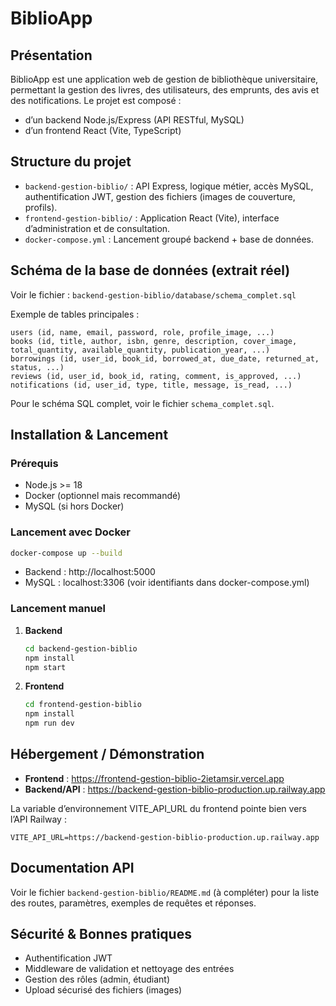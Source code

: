 # BiblioApp

## Présentation
BiblioApp est une application web de gestion de bibliothèque universitaire, permettant la gestion des livres, des utilisateurs, des emprunts, des avis et des notifications. Le projet est composé :
- d’un backend Node.js/Express (API RESTful, MySQL)
- d’un frontend React (Vite, TypeScript)

## Structure du projet

- `backend-gestion-biblio/` : API Express, logique métier, accès MySQL, authentification JWT, gestion des fichiers (images de couverture, profils).
- `frontend-gestion-biblio/` : Application React (Vite), interface d’administration et de consultation.
- `docker-compose.yml` : Lancement groupé backend + base de données.

## Schéma de la base de données (extrait réel)

Voir le fichier : `backend-gestion-biblio/database/schema_complet.sql`

Exemple de tables principales :

```
users (id, name, email, password, role, profile_image, ...)
books (id, title, author, isbn, genre, description, cover_image, total_quantity, available_quantity, publication_year, ...)
borrowings (id, user_id, book_id, borrowed_at, due_date, returned_at, status, ...)
reviews (id, user_id, book_id, rating, comment, is_approved, ...)
notifications (id, user_id, type, title, message, is_read, ...)
```

Pour le schéma SQL complet, voir le fichier `schema_complet.sql`.

## Installation & Lancement

### Prérequis
- Node.js >= 18
- Docker (optionnel mais recommandé)
- MySQL (si hors Docker)

### Lancement avec Docker
```bash
docker-compose up --build
```
- Backend : http://localhost:5000
- MySQL : localhost:3306 (voir identifiants dans docker-compose.yml)

### Lancement manuel
1. **Backend**
   ```bash
   cd backend-gestion-biblio
   npm install
   npm start
   ```
2. **Frontend**
   ```bash
   cd frontend-gestion-biblio
   npm install
   npm run dev
   ```

## Hébergement / Démonstration

- **Frontend** : https://frontend-gestion-biblio-2ietamsir.vercel.app
- **Backend/API** : https://backend-gestion-biblio-production.up.railway.app

La variable d’environnement VITE_API_URL du frontend pointe bien vers l’API Railway :
```
VITE_API_URL=https://backend-gestion-biblio-production.up.railway.app
```

## Documentation API
Voir le fichier `backend-gestion-biblio/README.md` (à compléter) pour la liste des routes, paramètres, exemples de requêtes et réponses.

## Sécurité & Bonnes pratiques
- Authentification JWT
- Middleware de validation et nettoyage des entrées
- Gestion des rôles (admin, étudiant)
- Upload sécurisé des fichiers (images)



